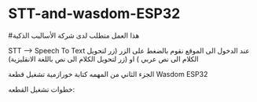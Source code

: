# STT-and-wasdom-ESP32
#هذا العمل متطلب لدى شركة الأساليب الذكية

STT -->  Speech To Text
عند الدخول الى الموقع نقوم بالضغط على الزر (زر لتحويل الكلام الى نص عربي ) او (زر لتحويل الكلام الى نص باللغة الانقليزية)












الجزء الثاني من المهمه كتابة خورازمية تشغيل قطعة Wasdom ESP32

خطوات تشغيل القطعه:
